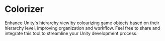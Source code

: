 # Colorizer

Enhance Unity's hierarchy view by colourizing game objects based on their hierarchy level, improving organization and workflow.
Feel free to share and integrate this tool to streamline your Unity development process.
